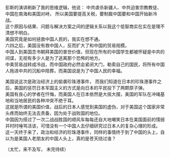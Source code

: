 彭斯的演讲刷新了我的思维逻辑，他说： 中共虐杀新疆人、中共迫害宗教教徒、中国在南海和美国对峙， 所以美国要提高关税，要制裁中国要和中国开始新冷战。   
这个原因与结果、问题与解决方案之间的逻辑关系以我这个低智商实在实在是理不清想不明白。   
美国究竟是如何拯救中国人民的，我实在想不通。   
六四之后，美国没有救中国人，反而扩大了和中国的贸易规模。  
中国人到美国念书朝拜美国的普世价值，但现在所有的中国学生都被怀疑是中共的间谍，无视有多少人是为了逃离那个恐怖的地方。  
中美贸易战转成冷战，而中国政府必然会紧闭大门，勒索自己的国民，将所有中国人拖进中共的沉船中陪葬，而美国说是为了中国人民的幸福。   

美国说这次是政治经济上的偷袭珍珠港事件， 而我们知道在日本的珍珠港事件之后，美国的惩罚日本军国主义的方式是向日本的平民投下了两颗原子弹。   
美国有良心的学者在忏悔，而美国人在日本依然是大摇大摆，美国的军队在冲绳基地和当地居民的各种冲突不绝于耳。   
这就是所谓的美国价值，战后的日本人感觉到美国的虚伪，对于美国这个国家非常头疼而始终无法去责备，因为处于战败国的地位。  
中国因为搭过了一次二战战胜国的顺风车每每还自大地嘲笑日本在美国面前的懦弱并时时唾骂活该，可惜没有一个中国人去仔细研究过日本人的复杂心理的形成。  
这一天终于来了，政治和经济的珍珠港事件，同样的事情终于到了中国的头上，自以为是美国人老朋友的中国人头上，真的是苍天绕过谁？  



（太忙，来不及写， 未完待续）  
